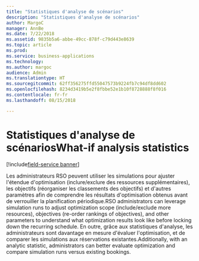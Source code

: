 ```yaml
---
title: "Statistiques d'analyse de scénarios"
description: "Statistiques d'analyse de scénarios"
author: MargoC
manager: AnnBe
ms.date: 7/22/2018
ms.assetid: 9835b5a6-abbe-49cc-878f-c79d443e8639
ms.topic: article
ms.prod: 
ms.service: business-applications
ms.technology: 
ms.author: margoc
audience: Admin
ms.translationtype: HT
ms.sourcegitcommit: 62ff356275ffd55047573b9224fb7c94df8dd602
ms.openlocfilehash: 8234d3419b5e2f8fbbe52e1b10f8728888f8f016
ms.contentlocale: fr-fr
ms.lasthandoff: 08/15/2018

---
```

#  <a name="what-if-analysis-statistics"></a><span data-ttu-id="24efc-103">Statistiques d'analyse de scénarios</span><span class="sxs-lookup"><span data-stu-id="24efc-103">What-if analysis statistics</span></span>

[!include[field-service banner](../../../includes/field-service.md)]




<span data-ttu-id="24efc-104">Les administrateurs RSO peuvent utiliser les simulations pour ajuster l'étendue d'optimisation (inclure/exclure des ressources supplémentaires), les objectifs (réorganiser les classements des objectifs) et d'autres paramètres afin de comprendre les résultats d'optimisation obtenus avant de verrouiller la planification périodique.</span><span class="sxs-lookup"><span data-stu-id="24efc-104">RSO administrators can leverage simulation runs to adjust optimization scope (include/exclude more resources), objectives (re-order rankings of objectives), and other parameters to understand what optimization results look like before locking down the recurring schedule.</span></span> <span data-ttu-id="24efc-105">En outre, grâce aux statistiques d'analyse, les administrateurs sont davantage en mesure d'évaluer l'optimisation, et de comparer les simulations aux réservations existantes.</span><span class="sxs-lookup"><span data-stu-id="24efc-105">Additionally, with an analytic statistic, administrators can better evaluate optimization and compare simulation runs versus existing bookings.</span></span>

